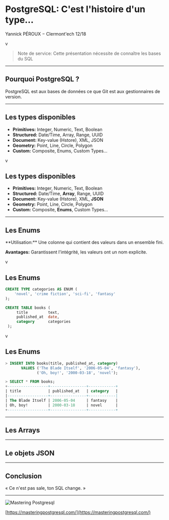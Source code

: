 # PostgreSQL: C'est l'histoire d'un type…

Yannick PÉROUX − Clermont'ech 12/18 <!-- .element: class="footer" -->

v

> Note de service:
> Cette présentation nécessite de connaître les bases du SQL

---

## Pourquoi PostgreSQL ?

PostgreSQL est aux bases de données ce que Git est aux gestionnaires de version.

---

## Les types disponibles

- **Primitives:**  Integer, Numeric, Text, Boolean
- **Structured:**  Date/Time, Array, Range, UUID
- **Document:**    Key-value (Hstore), XML, JSON
- **Geometry:**    Point, Line, Circle, Polygon
- **Custom:**      Composite, Enums, Custom Types…

v

## Les types disponibles

- **Primitives:**  Integer, Numeric, Text, Boolean
- **Structured:**  Date/Time, **Array**, Range, UUID
- **Document:**    Key-value (Hstore), XML, **JSON**
- **Geometry:**    Point, Line, Circle, Polygon
- **Custom:**      Composite, **Enums**, Custom Types…

---

## Les Enums

<div class="left" >
**Utilisation:** Une colonne qui contient des valeurs dans un ensemble fini.

**Avantages:** Garantissent l'intégrité, les valeurs ont un nom explicite.
</div>

v

## Les Enums

```sql
CREATE TYPE categories AS ENUM (
    'novel', 'crime fiction', 'sci-fi', 'fantasy'
);

CREATE TABLE books (
     title         text,
     published_at  date,
     category      categories
 );
```

v

## Les Enums


```sql
> INSERT INTO books(title, published_at, category)
       VALUES ('The Blade Itself', '2006-05-04', 'fantasy'),
              ('Oh, boy!', '2000-03-18', 'novel');

> SELECT * FROM books;
+------------------+----------------+------------+
| title            | published_at   | category   |
|------------------+----------------+------------|
| The Blade Itself | 2006-05-04     | fantasy    |
| Oh, boy!         | 2000-03-18     | novel      |
+------------------+----------------+------------+

```

---

## Les Arrays
<!-- eg: labels pour des livres -->

---

## Le objets JSON
<!-- eg: metadata sur les livres -->
<!-- eg: retourner les livres dans une API -->

---

## Conclusion

« Ce n'est pas sale, ton SQL change. »


---

![Mastering Postgresql](https://masteringpostgresql.com/img/MasteringPostgreSQLinAppDev-Cover.png)

[https://masteringpostgresql.com/](https://masteringpostgresql.com/)

